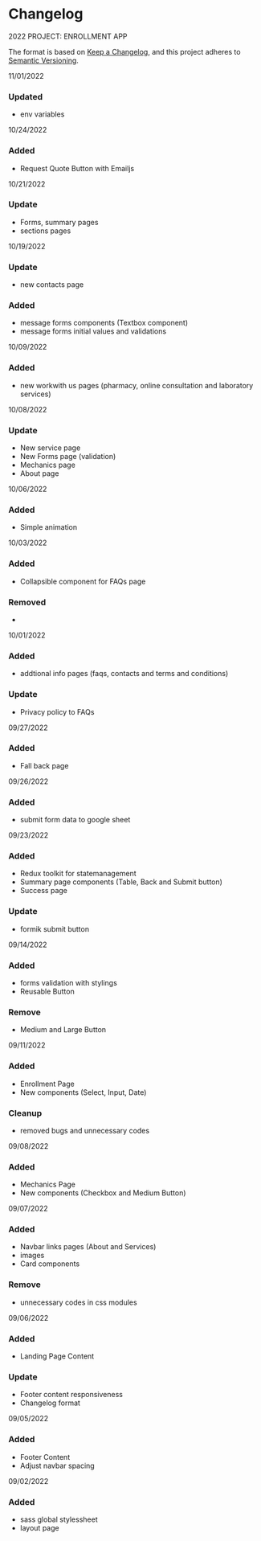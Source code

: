 # Changelog

2022 PROJECT: ENROLLMENT APP

The format is based on [Keep a Changelog](https://keepachangelog.com/en/1.0.0/),
and this project adheres to [Semantic Versioning](https://semver.org/spec/v2.0.0.html).



11/01/2022

### Updated
 - env variables

10/24/2022

### Added
 - Request Quote Button with Emailjs

10/21/2022

### Update
 - Forms, summary pages
 - sections pages

10/19/2022

### Update
 - new contacts page 

### Added
 - message forms components (Textbox component)
 - message forms initial values and validations

10/09/2022

### Added
 - new workwith us pages (pharmacy, online consultation and laboratory services)

10/08/2022
### Update
- New service page
- New Forms page (validation)
- Mechanics page
- About page


10/06/2022
### Added
- Simple animation

10/03/2022
### Added
- Collapsible component for FAQs page

### Removed
-

10/01/2022
### Added
- addtional info pages (faqs, contacts and terms and conditions)

### Update
- Privacy policy to FAQs

09/27/2022
### Added
- Fall back page

09/26/2022
### Added
- submit form data to google sheet

09/23/2022
### Added
- Redux toolkit for statemanagement
- Summary page components (Table, Back and Submit button)
- Success page

### Update
-  formik submit button


09/14/2022
### Added
- forms validation with stylings
- Reusable Button

### Remove
- Medium and Large Button

09/11/2022
### Added
- Enrollment Page
- New components (Select, Input, Date)

### Cleanup
- removed bugs and unnecessary codes

09/08/2022
### Added
- Mechanics Page
- New components (Checkbox and Medium Button)

09/07/2022
### Added
- Navbar links pages (About and Services)
- images
- Card components

### Remove
- unnecessary codes in css modules

09/06/2022
### Added 
- Landing Page Content

### Update 
- Footer content responsiveness
- Changelog format

09/05/2022
### Added 
- Footer Content
- Adjust navbar spacing

09/02/2022
### Added 
- sass global stylessheet
- layout page



